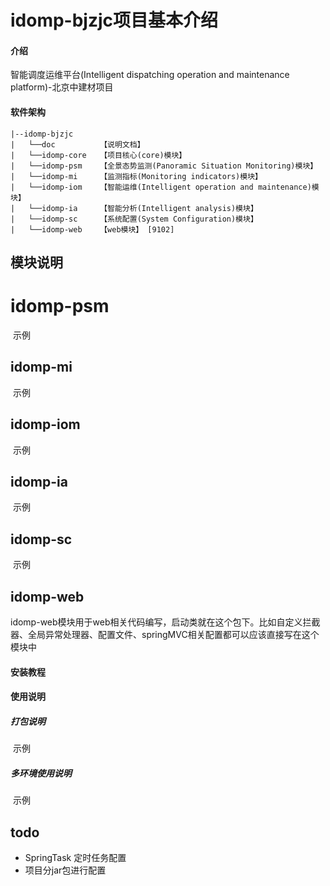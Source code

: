 # idomp-bjzjc项目基本介绍

#### 介绍

智能调度运维平台(Intelligent dispatching operation and maintenance platform)-北京中建材项目

#### 软件架构
```
|--idomp-bjzjc
|   └──doc          【说明文档】
|   └──idomp-core   【项目核心(core)模块】
|   └──idomp-psm    【全景态势监测(Panoramic Situation Monitoring)模块】
|   └──idomp-mi     【监测指标(Monitoring indicators)模块】
|   └──idomp-iom    【智能运维(Intelligent operation and maintenance)模块】
|   └──idomp-ia     【智能分析(Intelligent analysis)模块】
|   └──idomp-sc     【系统配置(System Configuration)模块】
|   └──idomp-web    【web模块】 [9102]
```

##  模块说明

# idomp-psm

​	示例

## idomp-mi

​	示例

## idomp-iom

​	示例

## idomp-ia

​	示例

## idomp-sc

​	示例

## idomp-web

idomp-web模块用于web相关代码编写，启动类就在这个包下。比如自定义拦截器、全局异常处理器、配置文件、springMVC相关配置都可以应该直接写在这个模块中

#### 安装教程

#### 使用说明

##### 打包说明

​	示例

##### 多环境使用说明

​	示例

## todo

- SpringTask 定时任务配置
- 项目分jar包进行配置


